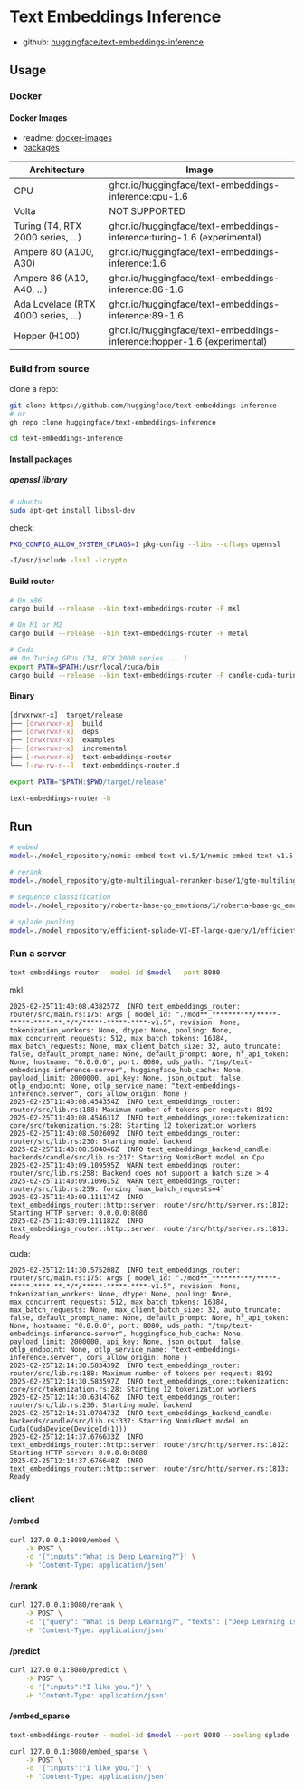 # Text Embeddings Inference

- github: [huggingface/text-embeddings-inference](https://github.com/huggingface/text-embeddings-inference)

## Usage

### Docker

#### Docker Images

- readme: [docker-images](https://github.com/huggingface/text-embeddings-inference#docker-images)
- [packages](https://github.com/huggingface/text-embeddings-inference/pkgs/container/text-embeddings-inference)

| Architecture                        | Image                                                                   |
|-------------------------------------|-------------------------------------------------------------------------|
| CPU                                 | ghcr.io/huggingface/text-embeddings-inference:cpu-1.6                   |
| Volta                               | NOT SUPPORTED                                                           |
| Turing (T4, RTX 2000 series, ...)   | ghcr.io/huggingface/text-embeddings-inference:turing-1.6 (experimental) |
| Ampere 80 (A100, A30)               | ghcr.io/huggingface/text-embeddings-inference:1.6                       |
| Ampere 86 (A10, A40, ...)           | ghcr.io/huggingface/text-embeddings-inference:86-1.6                    |
| Ada Lovelace (RTX 4000 series, ...) | ghcr.io/huggingface/text-embeddings-inference:89-1.6                    |
| Hopper (H100)                       | ghcr.io/huggingface/text-embeddings-inference:hopper-1.6 (experimental) |

### Build from source

clone a repo:

```bash
git clone https://github.com/huggingface/text-embeddings-inference
# or
gh repo clone huggingface/text-embeddings-inference
```

```bash
cd text-embeddings-inference
```

#### Install packages

##### openssl library

```bash
# ubuntu
sudo apt-get install libssl-dev
```

check:

```bash
PKG_CONFIG_ALLOW_SYSTEM_CFLAGS=1 pkg-config --libs --cflags openssl

-I/usr/include -lssl -lcrypto
```

#### Build router

```bash
# On x86
cargo build --release --bin text-embeddings-router -F mkl

# On M1 or M2
cargo build --release --bin text-embeddings-router -F metal

# Cuda
## On Turing GPUs (T4, RTX 2000 series ... )
export PATH=$PATH:/usr/local/cuda/bin
cargo build --release --bin text-embeddings-router -F candle-cuda-turing -F http --no-default-features
```

#### Binary

```bash
[drwxrwxr-x]  target/release
├── [drwxrwxr-x]  build
├── [drwxrwxr-x]  deps
├── [drwxrwxr-x]  examples
├── [drwxrwxr-x]  incremental
├── [-rwxrwxr-x]  text-embeddings-router
└── [-rw-rw-r--]  text-embeddings-router.d
```

```bash
export PATH="$PATH:$PWD/target/release"
```

```bash
text-embeddings-router -h
```

## Run

```bash
# embed
model=./model_repository/nomic-embed-text-v1.5/1/nomic-embed-text-v1.5

# rerank
model=./model_repository/gte-multilingual-reranker-base/1/gte-multilingual-reranker-base

# sequence classification
model=./model_repository/roberta-base-go_emotions/1/roberta-base-go_emotions

# splade pooling
model=./model_repository/efficient-splade-VI-BT-large-query/1/efficient-splade-VI-BT-large-query
```

### Run a server

```bash
text-embeddings-router --model-id $model --port 8080
```

mkl:

```log
2025-02-25T11:40:08.438257Z  INFO text_embeddings_router: router/src/main.rs:175: Args { model_id: "./mod**_**********/*****-*****-****-**.*/*/*****-*****-****-v1.5", revision: None, tokenization_workers: None, dtype: None, pooling: None, max_concurrent_requests: 512, max_batch_tokens: 16384, max_batch_requests: None, max_client_batch_size: 32, auto_truncate: false, default_prompt_name: None, default_prompt: None, hf_api_token: None, hostname: "0.0.0.0", port: 8080, uds_path: "/tmp/text-embeddings-inference-server", huggingface_hub_cache: None, payload_limit: 2000000, api_key: None, json_output: false, otlp_endpoint: None, otlp_service_name: "text-embeddings-inference.server", cors_allow_origin: None }
2025-02-25T11:40:08.454354Z  INFO text_embeddings_router: router/src/lib.rs:188: Maximum number of tokens per request: 8192
2025-02-25T11:40:08.454631Z  INFO text_embeddings_core::tokenization: core/src/tokenization.rs:28: Starting 12 tokenization workers
2025-02-25T11:40:08.502609Z  INFO text_embeddings_router: router/src/lib.rs:230: Starting model backend
2025-02-25T11:40:08.504046Z  INFO text_embeddings_backend_candle: backends/candle/src/lib.rs:217: Starting NomicBert model on Cpu
2025-02-25T11:40:09.109595Z  WARN text_embeddings_router: router/src/lib.rs:258: Backend does not support a batch size > 4
2025-02-25T11:40:09.109615Z  WARN text_embeddings_router: router/src/lib.rs:259: forcing `max_batch_requests=4`
2025-02-25T11:40:09.111174Z  INFO text_embeddings_router::http::server: router/src/http/server.rs:1812: Starting HTTP server: 0.0.0.0:8080
2025-02-25T11:40:09.111182Z  INFO text_embeddings_router::http::server: router/src/http/server.rs:1813: Ready
```

cuda:

```log
2025-02-25T12:14:30.575208Z  INFO text_embeddings_router: router/src/main.rs:175: Args { model_id: "./mod**_**********/*****-*****-****-**.*/*/*****-*****-****-v1.5", revision: None, tokenization_workers: None, dtype: None, pooling: None, max_concurrent_requests: 512, max_batch_tokens: 16384, max_batch_requests: None, max_client_batch_size: 32, auto_truncate: false, default_prompt_name: None, default_prompt: None, hf_api_token: None, hostname: "0.0.0.0", port: 8080, uds_path: "/tmp/text-embeddings-inference-server", huggingface_hub_cache: None, payload_limit: 2000000, api_key: None, json_output: false, otlp_endpoint: None, otlp_service_name: "text-embeddings-inference.server", cors_allow_origin: None }
2025-02-25T12:14:30.583439Z  INFO text_embeddings_router: router/src/lib.rs:188: Maximum number of tokens per request: 8192
2025-02-25T12:14:30.583597Z  INFO text_embeddings_core::tokenization: core/src/tokenization.rs:28: Starting 12 tokenization workers
2025-02-25T12:14:30.631476Z  INFO text_embeddings_router: router/src/lib.rs:230: Starting model backend
2025-02-25T12:14:31.078473Z  INFO text_embeddings_backend_candle: backends/candle/src/lib.rs:337: Starting NomicBert model on Cuda(CudaDevice(DeviceId(1)))
2025-02-25T12:14:37.676633Z  INFO text_embeddings_router::http::server: router/src/http/server.rs:1812: Starting HTTP server: 0.0.0.0:8080
2025-02-25T12:14:37.676648Z  INFO text_embeddings_router::http::server: router/src/http/server.rs:1813: Ready
```

### client

#### /embed

```bash
curl 127.0.0.1:8080/embed \
    -X POST \
    -d '{"inputs":"What is Deep Learning?"}' \
    -H 'Content-Type: application/json'
```

#### /rerank

```bash
curl 127.0.0.1:8080/rerank \
    -X POST \
    -d '{"query": "What is Deep Learning?", "texts": ["Deep Learning is not...", "Deep learning is..."]}' \
    -H 'Content-Type: application/json'
```

#### /predict

```bash
curl 127.0.0.1:8080/predict \
    -X POST \
    -d '{"inputs":"I like you."}' \
    -H 'Content-Type: application/json'
```

#### /embed_sparse

```bash
text-embeddings-router --model-id $model --port 8080 --pooling splade
```

```bash
curl 127.0.0.1:8080/embed_sparse \
    -X POST \
    -d '{"inputs":"I like you."}' \
    -H 'Content-Type: application/json'
```

